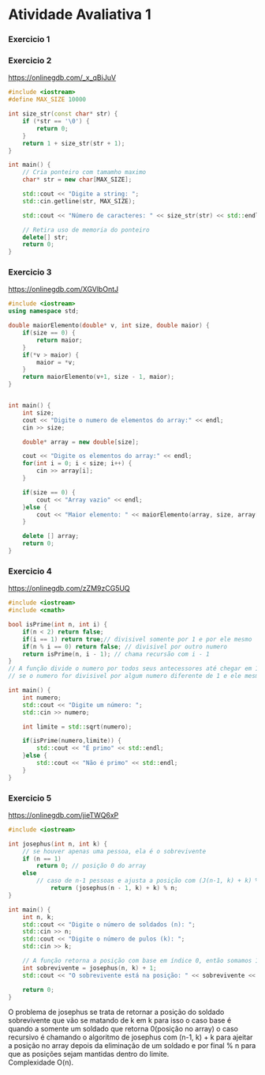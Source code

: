 # Atividade Avaliativa 1
### Exercicio 1



### Exercicio 2
https://onlinegdb.com/_x_qBiJuV
```cpp
#include <iostream>
#define MAX_SIZE 10000

int size_str(const char* str) {
    if (*str == '\0') {
        return 0;
    }
    return 1 + size_str(str + 1);
}

int main() {
    // Cria ponteiro com tamamho maximo
    char* str = new char[MAX_SIZE];

    std::cout << "Digite a string: ";
    std::cin.getline(str, MAX_SIZE);

    std::cout << "Número de caracteres: " << size_str(str) << std::endl;

    // Retira uso de memoria do ponteiro
    delete[] str;
    return 0;
}

```

### Exercicio 3
https://onlinegdb.com/XGVlbOntJ
```cpp
#include <iostream>
using namespace std;

double maiorElemento(double* v, int size, double maior) {
    if(size == 0) {
        return maior;
    }
    if(*v > maior) {
        maior = *v;
    }
    return maiorElemento(v+1, size - 1, maior);
}


int main() {
    int size;
    cout << "Digite o numero de elementos do array:" << endl;
    cin >> size;

    double* array = new double[size];

    cout << "Digite os elementos do array:" << endl;
    for(int i = 0; i < size; i++) {
        cin >> array[i];
    }

    if(size == 0) {
        cout << "Array vazio" << endl;
    }else {
        cout << "Maior elemento: " << maiorElemento(array, size, array[0]) << endl;
    }

    delete [] array;
    return 0;
}
```

### Exercicio 4
https://onlinegdb.com/zZM9zCG5UQ
```cpp
#include <iostream>
#include <cmath>

bool isPrime(int n, int i) {
    if(n < 2) return false;
    if(i == 1) return true;// divisivel somente por 1 e por ele mesmo
    if(n % i == 0) return false; // divisivel por outro numero
    return isPrime(n, i - 1); // chama recursão com i - 1
}
// A função divide o numero por todos seus antecessores até chegar em 1,
// se o numero for divisivel por algum numero diferente de 1 e ele mesmo, ele não é primo

int main() {
    int numero;
    std::cout << "Digite um número: ";
    std::cin >> numero;

    int limite = std::sqrt(numero);

    if(isPrime(numero,limite)) {
        std::cout << "É primo" << std::endl;
    }else {
        std::cout << "Não é primo" << std::endl;
    }
}
```

### Exercicio 5
https://onlinegdb.com/jieTWQ6xP
```cpp
#include <iostream>

int josephus(int n, int k) {
    // se houver apenas uma pessoa, ela é o sobrevivente
    if (n == 1)
        return 0; // posição 0 do array
    else
        // caso de n-1 pessoas e ajusta a posição com (J(n-1, k) + k) % n
            return (josephus(n - 1, k) + k) % n;
}

int main() {
    int n, k;
    std::cout << "Digite o número de soldados (n): ";
    std::cin >> n;
    std::cout << "Digite o número de pulos (k): ";
    std::cin >> k;

    // A função retorna a posição com base em índice 0, então somamos 1 para ficar mais legivel.
    int sobrevivente = josephus(n, k) + 1;
    std::cout << "O sobrevivente está na posição: " << sobrevivente << std::endl;

    return 0;
}
```
O problema de josephus se trata de retornar a posição do soldado sobrevivente que vão se matando de k em k para isso o caso base é quando a somente um soldado que retorna 0(posição no array) o caso recursivo é chamando o algoritmo de josephus com (n-1, k) + k para ajeitar a posição no array depois da eliminação de um soldado e por final % n para que as posições sejam mantidas dentro do limite.  
Complexidade O(n).



